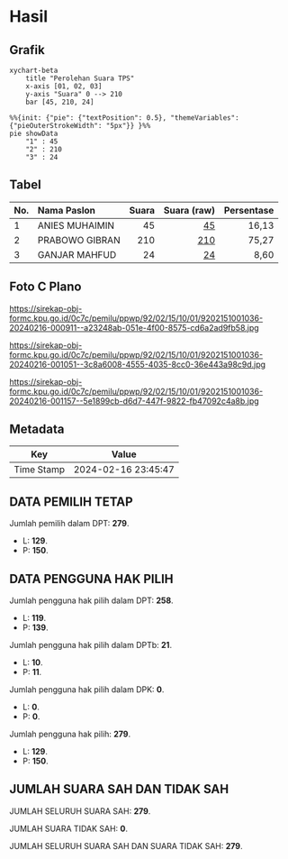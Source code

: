 # Hasil

## Grafik

```mermaid
xychart-beta
    title "Perolehan Suara TPS"
    x-axis [01, 02, 03]
    y-axis "Suara" 0 --> 210
    bar [45, 210, 24]
```

```mermaid
%%{init: {"pie": {"textPosition": 0.5}, "themeVariables": {"pieOuterStrokeWidth": "5px"}} }%%
pie showData
    "1" : 45
    "2" : 210
    "3" : 24
```

## Tabel

| No. | Nama Paslon    | Suara | Suara (raw) | Persentase |
|:--- |:-------------- | -----:| -----------:| ----------:|
| 1   | ANIES MUHAIMIN | 45    | [45][p-1]   | 16,13      |
| 2   | PRABOWO GIBRAN | 210   | [210][p-2]  | 75,27      |
| 3   | GANJAR MAHFUD  | 24    | [24][p-3]   | 8,60       |


[p-1]: https://github.com/gigit-pemilu/pemilu-2024-92-papua-barat/blob/main/pilpres/hitung-suara/sub/92-papua-barat/sub/02-manokwari/sub/15-manokwari-selatan/sub/1001-sowi/sub/036-tps/sub/paslon-1.txt
[p-2]: https://github.com/gigit-pemilu/pemilu-2024-92-papua-barat/blob/main/pilpres/hitung-suara/sub/92-papua-barat/sub/02-manokwari/sub/15-manokwari-selatan/sub/1001-sowi/sub/036-tps/sub/paslon-2.txt
[p-3]: https://github.com/gigit-pemilu/pemilu-2024-92-papua-barat/blob/main/pilpres/hitung-suara/sub/92-papua-barat/sub/02-manokwari/sub/15-manokwari-selatan/sub/1001-sowi/sub/036-tps/sub/paslon-3.txt

## Foto C Plano

https://sirekap-obj-formc.kpu.go.id/0c7c/pemilu/ppwp/92/02/15/10/01/9202151001036-20240216-000911--a23248ab-051e-4f00-8575-cd6a2ad9fb58.jpg

https://sirekap-obj-formc.kpu.go.id/0c7c/pemilu/ppwp/92/02/15/10/01/9202151001036-20240216-001051--3c8a6008-4555-4035-8cc0-36e443a98c9d.jpg

https://sirekap-obj-formc.kpu.go.id/0c7c/pemilu/ppwp/92/02/15/10/01/9202151001036-20240216-001157--5e1899cb-d6d7-447f-9822-fb47092c4a8b.jpg


## Metadata

| Key        | Value               |
| ---------- | ------------------- |
| Time Stamp | 2024-02-16 23:45:47 |


## DATA PEMILIH TETAP

Jumlah pemilih dalam DPT: **279**.
 * L: **129**.
 * P: **150**.

## DATA PENGGUNA HAK PILIH

Jumlah pengguna hak pilih dalam DPT: **258**.
 * L: **119**.
 * P: **139**.

Jumlah pengguna hak pilih dalam DPTb: **21**.
 * L: **10**.
 * P: **11**.

Jumlah pengguna hak pilih dalam DPK: **0**.
 * L: **0**.
 * P: **0**.

Jumlah pengguna hak pilih: **279**.
 * L: **129**.
 * P: **150**.

## JUMLAH SUARA SAH DAN TIDAK SAH

JUMLAH SELURUH SUARA SAH: **279**.

JUMLAH SUARA TIDAK SAH: **0**.

JUMLAH SELURUH SUARA SAH DAN SUARA TIDAK SAH: **279**.


